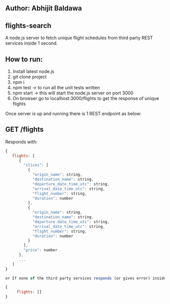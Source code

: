 ## Author: Abhijit Baldawa

## flights-search
A node.js server to fetch unique flight schedules from third party REST services inside 1 second.

## How to run:
1. Install latest node.js
1. git clone project
2. npm i
3. npm test -> to run all the unit tests written
4. npm start -> this will start the node.js server on port 3000 
5. On browser go to localhost:3000/flights to get the response of unique flights

Once server is up and running there is 1 REST endpoint as below: 
## GET /flights

Responds with:

```javascript
{
   flights: [
      {
        "slices": [
          {
            "origin_name": string,
            "destination_name": string,
            "departure_date_time_utc": string,
            "arrival_date_time_utc": string,
            "flight_number": string,
            "duration": number
          },
          {
            "origin_name": string,
            "destination_name": string,
            "departure_date_time_utc": string,
            "arrival_date_time_utc": string,
            "flight_number": string,
            "duration": number
          }
        ],
        "price": number
      },
      ...
   ]
}

or If none of the third party services responds (or gives error) inside 1 second then response is below

{
     flights: []
}
```
